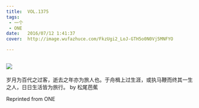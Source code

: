 ```yaml
---
title:	VOL.1375
tags:
 - 一个
 - ONE
date:	2016/07/12 1:41:37
cover:	http://image.wufazhuce.com/FkzUgi2_LoJ-GTH5o0N0Vj5MNFYO

---
```

![](http://image.wufazhuce.com/FkzUgi2_LoJ-GTH5o0N0Vj5MNFYO)
---

岁月为百代之过客，逝去之年亦为旅人也。于舟楫上过生涯，或执马鞭而终其一生之人，日日生活皆为旅行。 by 松尾芭蕉
 
Reprinted from ONE
